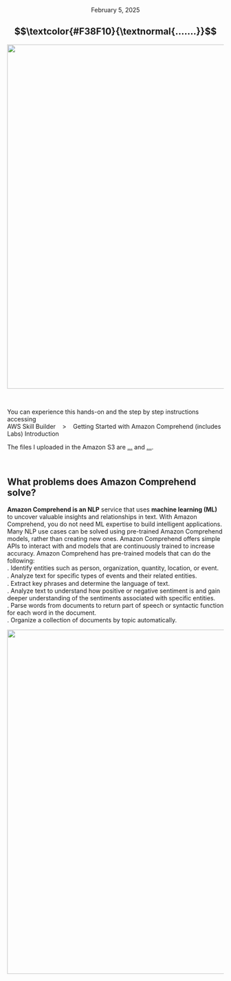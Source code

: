 <p align="center">February 5, 2025</p>

<h2 align="center">
  $$\textcolor{#F38F10}{\textnormal{.......}}$$

</h2>

<p align="center">
  <img width="800px" src="....f">
</p>

<br>

<p>You can experience this hands-on and the step by step instructions accessing<br>
AWS Skill Builder &nbsp;&nbsp; > &nbsp;&nbsp; Getting Started with Amazon Comprehend (includes Labs) Introduction<br>

The files I uploaded in the Amazon S3 are [...](...) and [...](...).</p>

<br>

<h2>What problems does Amazon Comprehend solve?</h2>
<p><strong>Amazon Comprehend is an NLP</strong> service that uses <strong>machine learning (ML)</strong> to uncover valuable insights and relationships in text. With Amazon Comprehend, you do not need ML expertise to build intelligent applications.<br>
Many NLP use cases can be solved using pre-trained Amazon Comprehend models, rather than creating new ones. Amazon Comprehend offers simple APIs to interact with and models that are continuously trained to increase accuracy. Amazon Comprehend has pre-trained models that can do the following:<br>
. Identify entities such as person, organization, quantity, location, or event.<br>
. Analyze text for speciﬁc types of events and their related entities.<br>
. Extract key phrases and determine the language of text.<br>
. Analyze text to understand how positive or negative sentiment is and gain deeper understanding of the sentiments associated with specific entities.<br>
. Parse words from documents to return part of speech or syntactic function for each word in the document.<br>
. Organize a collection of documents by topic automatically.</p>

<p align="center">
  <img width="800px" src="...">
</p>
